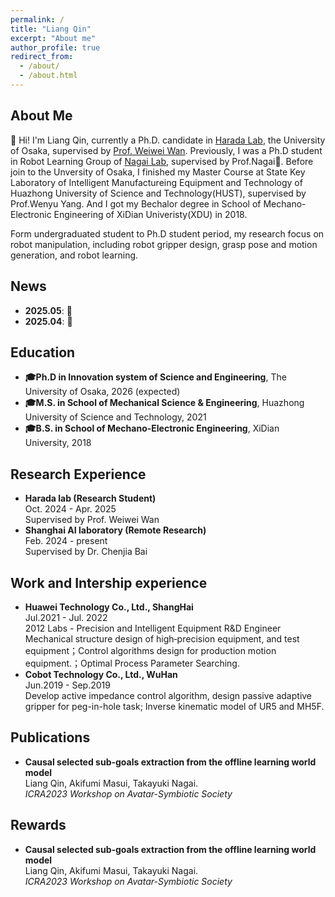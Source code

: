 ```yaml
---
permalink: /
title: "Liang Qin"
excerpt: "About me"
author_profile: true
redirect_from: 
  - /about/
  - /about.html 
---
```


<!-- <div id="about-me"> -->
<h2>About Me</h2>

<p>🎉 Hi! I'm Liang Qin, currently a Ph.D. candidate in <a href="https://www.roboticmanipulation.org/" target="_blank">Harada Lab</a>, the University of Osaka, supervised by <a href="https://wanweiwei07.github.io/" target="_blank">Prof. Weiwei Wan</a>. Previously, I was a Ph.D student in Robot Learning Group of <a href="http://www.rlg.sys.es.osaka-u.ac.jp/" target="_blank">Nagai Lab</a>, supervised by Prof.Nagai🙏. Before join to the Unversity of Osaka, I finished my Master Course at <a herf="https://dmet.hust.edu.cn/index.htm" target="_blank"> State Key Laboratory of Intelligent Manufactureing Equipment and Technology</a> of Huazhong University of Science and Technology(HUST), supervised by Prof.Wenyu Yang. And I got my Bechalor degree in School of Mechano-Electronic Engineering of XiDian Univeristy(XDU) in 2018. 

Form undergraduated student to Ph.D student period, my research focus on robot manipulation, including robot gripper design, grasp pose and motion generation, and robot learning.</p>
<!-- </div> -->


<!-- <div id="news"> -->
<h2>News</h2>
<ul>
  <li><strong>2025.05</strong>: 📌 </li>
  <li><strong>2025.04</strong>: 📌 </li>
</ul>
<!-- </div> -->

<div id="education">
<h2>Education</h2>
<ul>
  <li><strong>🎓Ph.D in Innovation system of Science and Engineering</strong>, The University of Osaka, 2026 (expected)</li>
  <li><strong>🎓M.S. in School of Mechanical Science & Engineering</strong>, Huazhong University of Science and Technology, 2021</li>
  <li><strong>🎓B.S. in School of Mechano-Electronic Engineering</strong>, XiDian University, 2018</li>
</ul>
</div>


<div id="research-experience">
<h2>Research Experience</h2>
<ul>
  <li><strong>Harada lab (Research Student)</strong><br>Oct. 2024 - Apr. 2025<br>Supervised by Prof. Weiwei Wan</li>
  <li><strong>Shanghai AI laboratory (Remote Research)</strong><br>Feb. 2024 - present<br>Supervised by Dr. Chenjia Bai</li>
</ul>
</div>

<div id="work-experience">
<h2>Work and Intership experience</h2>
<ul>
  <li><strong>Huawei Technology Co., Ltd., ShangHai</strong><br>Jul.2021 - Jul. 2022<br>2012 Labs - Precision and Intelligent Equipment R&D Engineer<br>Mechanical structure design of high‑precision equipment, and test equipment；Control algorithms design for production motion equipment.；Optimal Process Parameter Searching.</li>
  <li><strong>Cobot Technology Co., Ltd., WuHan</strong><br>Jun.2019 - Sep.2019<br>Develop active impedance control algorithm, design passive adaptive gripper for peg-in-hole task; Inverse kinematic model of UR5 and MH5F.</li>
</ul>
</div>

<div id="publications">
<h2>Publications</h2>
<ul>
  <li><strong>Causal selected sub-goals extraction from the offline learning world model</strong><br>Liang Qin, Akifumi Masui, Takayuki Nagai.<br><em>ICRA2023 Workshop on Avatar-Symbiotic Society</em></li>
</ul>
</div>

<div id="rewards">
<h2>Rewards</h2>
<ul>
  <li><strong>Causal selected sub-goals extraction from the offline learning world model</strong><br>Liang Qin, Akifumi Masui, Takayuki Nagai.<br><em>ICRA2023 Workshop on Avatar-Symbiotic Society</em></li>
</ul>
</div>


<!-- <div id="recent-publications">
<h2>Recent Publications</h2>

{% if site.author.googlescholar %}
  <div class="publications-section">
    You can also find my articles on <a href="{{site.author.googlescholar}}">my Google Scholar profile</a>.
  </div>
{% endif %}

{% include base_path %}

{% for post in site.publications reversed %}
  {% include archive-single.html %}
{% endfor %}
</div> -->

<!-- <div id="talks-and-presentations">
<h2>Talks and Presentations</h2>

{% for post in site.talks reversed %}
  {% include archive-single-talk.html %}
{% endfor %}
</div> -->

<!-- <div id="teaching">
<h2>Teaching</h2>

{% for post in site.teaching reversed %}
  {% include archive-single.html %}
{% endfor %}
</div> -->

<!-- <div id="portfolio">
<h2>Portfolio</h2>

{% for post in site.portfolio %}
  {% include archive-single.html type="grid" %}
{% endfor %}
</div> -->
